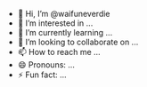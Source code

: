 - 👋 Hi, I’m @waifuneverdie
- 👀 I’m interested in ...
- 🌱 I’m currently learning ...
- 💞️ I’m looking to collaborate on ...
- 📫 How to reach me ...
- 😄 Pronouns: ...
- ⚡ Fun fact: ...

<!---
waifuneverdie/waifuneverdie is a ✨ special ✨ repository because its `README.md` (this file) appears on your GitHub profile.
You can click the Preview link to take a look at your changes.
--->
